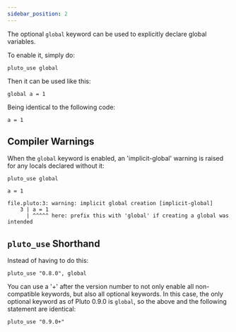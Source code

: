 ```yaml
---
sidebar_position: 2
---
```


The optional `global` keyword can be used to explicitly declare global variables.

To enable it, simply do:
```pluto
pluto_use global
```

Then it can be used like this:
```pluto
global a = 1
```

Being identical to the following code:
```pluto
a = 1
```

## Compiler Warnings

When the `global` keyword is enabled, an 'implicit-global' warning is raised for any locals declared without it:

```pluto showLineNumbers
pluto_use global

a = 1
```
```
file.pluto:3: warning: implicit global creation [implicit-global]
    3 | a = 1
      | ^^^^^ here: prefix this with 'global' if creating a global was intended
```

## `pluto_use` Shorthand

Instead of having to do this:
```pluto
pluto_use "0.8.0", global
```
You can use a '+' after the version number to not only enable all non-compatible keywords, but also all optional keywords. In this case, the only optional keyword as of Pluto 0.9.0 is `global`, so the above and the following statement are identical:
```pluto
pluto_use "0.9.0+"
```
